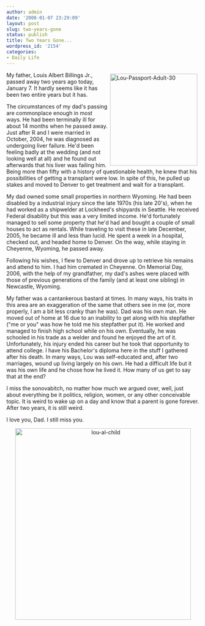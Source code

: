 ```yaml
---
author: admin
date: '2008-01-07 23:29:09'
layout: post
slug: two-years-gone
status: publish
title: Two Years Gone...
wordpress_id: '2154'
categories:
- Daily Life
---
```

<a href="http://www.flickr.com/photos/albill/170206480/" title="Lou-Passport-Adult-30 by albill, on Flickr"><img src="http://farm1.static.flickr.com/45/170206480_7c5dab6f96_m.jpg" width="228" height="240" align="right" hspace="5" vspace="5" alt="Lou-Passport-Adult-30" /></a>My father, Louis Albert Billings Jr., passed away two years ago today, January 7. It hardly seems like it has been two entire years but it has.

The circumstances of my dad's passing are commonplace enough in most ways. He had been terminally ill for about 14 months when he passed away. Just after R and I were married in October, 2004, he was diagnosed as undergoing liver failure. He'd been feeling badly at the wedding (and not looking well at all) and he found out afterwards that his liver was failing him. Being more than fifty with a history of questionable health, he knew that his possibilities of getting a transplant were low. In spite of this, he pulled up stakes and moved to Denver to get treatment and wait for a transplant.

My dad owned some small properties in northern Wyoming. He had been disabled by a industrial injury since the late 1970s (his late 20's), when he had worked as a shipwelder at Lockheed's shipyards in Seattle. He received Federal disability but this was a very limited income. He'd fortunately managed to sell some property that he'd had and bought a couple of small houses to act as rentals. While traveling to visit these in late December, 2005, he became ill and less than lucid. He spent a week in a hospital, checked out, and headed home to Denver. On the way, while staying in Cheyenne, Wyoming, he passed away. 

Following his wishes, I flew to Denver and drove up to retrieve his remains and attend to him. I had him cremated in Cheyenne. On Memorial Day, 2006, with the help of my grandfather, my dad's ashes were placed with those of previous generations of the family (and at least one sibling) in Newcastle, Wyoming. 

My father was a cantankerous bastard at times. In many ways, his traits in this area are an exaggeration of the same that others see in me (or, more properly, I am a bit less cranky than he was). Dad was his own man. He moved out of home at 16 due to an inability to get along with his stepfather ("me or you" was how he told me his stepfather put it). He worked and managed to finish high school while on his own. Eventually, he was schooled in his trade as a welder and found he enjoyed the art of it. Unfortunately, his injury ended his career but he took that opportunity to attend college. I have his Bachelor's diploma here in the stuff I gathered after his death. In many ways, Lou was self-educated and, after two marriages, wound up living largely on his own. He had a difficult life but it was his own life and he chose how he lived it. How many of us get to say that at the end?

I miss the sonovabitch, no matter how much we argued over, well, just about everything be it politics, religion, women, or any other conceivable topic. It is weird to wake up on a day and know that a parent is gone forever. After two years, it is still weird.

I love you, Dad. I still miss you. 
<p align="center"><a href="http://www.flickr.com/photos/albill/170208131/" title="lou-al-child by albill, on Flickr"><img src="http://farm1.static.flickr.com/49/170208131_dec3f24d90.jpg" width="459" height="500" border="0" alt="lou-al-child" /></a></p>

